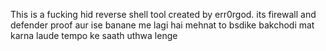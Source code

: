 This is a fucking hid reverse shell tool created by err0rgod. its firewall and defender proof
aur ise banane me lagi hai mehnat to bsdike bakchodi mat karna laude tempo ke saath uthwa lenge